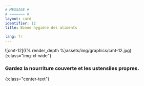 ```yaml
---
# MESSAGE #
# ======= #
layout: card
identifier: 12
title: Bonne hygiène des aliments

lang: fr
---
```


![cmt-12]({% render_depth %}assets/img/graphics/cmt-12.jpg){:class="img-xl-wide"}

### Gardez la nourriture couverte et les ustensiles propres.
{:class="center-text"}